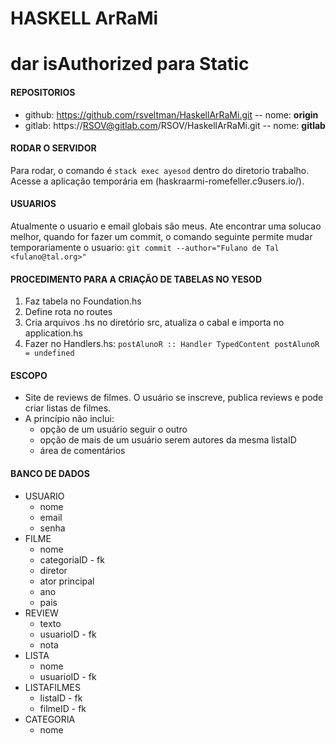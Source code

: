 # HASKELL ArRaMi

# dar isAuthorized para Static

#### REPOSITORIOS
- github: https://github.com/rsveltman/HaskellArRaMi.git -- nome: **origin**
- gitlab:  https://RSOV@gitlab.com/RSOV/HaskellArRaMi.git -- nome: **gitlab**

#### RODAR O SERVIDOR
Para rodar, o comando é `stack exec ayesod` dentro do diretorio trabalho.
Acesse a aplicação temporária em (haskraarmi-romefeller.c9users.io/).

#### USUARIOS
Atualmente o usuario e email globais são meus. 
Ate encontrar uma solucao melhor, quando for fazer um commit, o comando seguinte permite mudar temporariamente o usuario:
`git commit --author="Fulano de Tal <fulano@tal.org>"`

#### PROCEDIMENTO PARA A CRIAÇÃO DE TABELAS NO YESOD
1. Faz tabela no Foundation.hs
2. Define rota no routes
3. Cria arquivos .hs no diretório src, atualiza o cabal e importa no application.hs
4. Fazer no Handlers.hs:
    `postAlunoR :: Handler TypedContent
    postAlunoR = undefined`


#### ESCOPO
- Site de reviews de filmes. O usuário se inscreve, publica reviews e pode criar listas de filmes.
- A princípio não inclui: 
  - opção de um usuário seguir o outro
  - opção de mais de um usuário serem autores da mesma listaID
  - área de comentários

#### BANCO DE DADOS
- USUARIO
  - nome
  - email
  - senha
- FILME
  - nome
  - categoriaID - fk
  - diretor
  - ator principal
  - ano
  - pais
- REVIEW
  - texto
  - usuarioID - fk
  - nota
- LISTA
  - nome
  - usuarioID - fk
- LISTAFILMES
  - listaID - fk
  - filmeID - fk
- CATEGORIA
  - nome
   